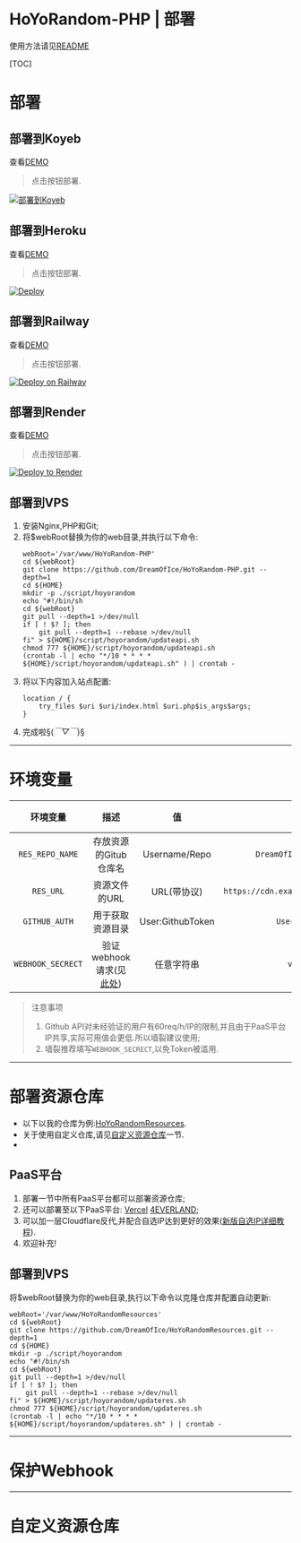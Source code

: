 # HoYoRandom-PHP | 部署  
使用方法请见[README](readme.md)  

[TOC]  

# 部署
## 部署到Koyeb  
查看[DEMO](https://random-v0-dreamofice.koyeb.app) 
> 点击按钮部署.   

[![部署到Koyeb](https://www.koyeb.com/static/images/deploy/button.svg)](https://app.koyeb.com/deploy?type=git&name=HoYoRandom&ports=8080;http;/&env[RES_REPO_NAME]=DreamOfIce/HoYoRandomResources&env[RES_URL]=https://cdn.example.cn/path/to/the/resource/&env[GITHUB_AUTH]=Username:gh_tokenhere&env[WEBHOOK_SECRECT]=vStTKNqE39oqIJqY&repository=github.com/DreamOfIce/HoYoRandom-php&branch=main&build_command=bash%20./scripts/init.sh)  

## 部署到Heroku
查看[DEMO](https://hoyorandom-php.herokuapp.com) 
> 点击按钮部署.  

[![Deploy](https://www.herokucdn.com/deploy/button.svg)](https://heroku.com/deploy)

## 部署到Railway
查看[DEMO](https://hoyorandom-php.up.railway.app)
> 点击按钮部署.  

[![Deploy on Railway](https://railway.app/button.svg)](https://railway.app/new/template/BpuYV4)

## 部署到Render
查看[DEMO](https://hoyorandom.onrender.com)  
> 点击按钮部署.  

[![Deploy to Render](https://render.com/images/deploy-to-render-button.svg)](https://render.com/deploy?repo=github.com/DreamOfIce/HoYoRandom-php)

## 部署到VPS
1. 安装Nginx,PHP和Git;
2. 将$webRoot替换为你的web目录,并执行以下命令:
    ````shell
    webRoot='/var/www/HoYoRandom-PHP'
    cd ${webRoot}
    git clone https://github.com/DreamOfIce/HoYoRandom-PHP.git --depth=1
    cd ${HOME}
    mkdir -p ./script/hoyorandom
    echo "#!/bin/sh
    cd ${webRoot}
    git pull --depth=1 >/dev/null
    if [ ! $? ]; then
        git pull --depth=1 --rebase >/dev/null
    fi" > ${HOME}/script/hoyorandom/updateapi.sh
    chmod 777 ${HOME}/script/hoyorandom/updateapi.sh
    (crontab -l | echo "*/10 * * * * ${HOME}/script/hoyorandom/updateapi.sh" ) | crontab -
    ````
3. 将以下内容加入站点配置:
    ````nginx
    location / {
        try_files $uri $uri/index.html $uri.php$is_args$args;
    }
    ````
4. 完成啦§(*￣▽￣*)§

-------

# 环境变量
|     环境变量      |            描述             |        值        |                      示例                      | 必填  |
| :---------------: | :-------------------------: | :--------------: | :--------------------------------------------: | :---: |
|  `RES_REPO_NAME`  |    存放资源的Gitub仓库名    |  Username/Repo   |        `DreamOfIce/HoYoRandomResources`        |  是   |
|     `RES_URL`     |        资源文件的URL        |   URL(带协议)    | `https://cdn.example.cn/path/to/the/resource/` |  是   |
|   `GITHUB_AUTH`   |      用于获取资源目录       | User:GithubToken |            `Username:gh_tokenhere`             |  否   |
| `WEBHOOK_SECRECT` | 验证webhook请求(见[此处]()) |    任意字符串    |               `vStTKNqE39oqIJqY`               |  否   |

> 注意事项  
> 1. Github API对未经验证的用户有60req/h/IP的限制,并且由于PaaS平台IP共享,实际可用值会更低.所以墙裂建议使用;  
> 2. 墙裂推荐填写`WEBHOOK_SECRECT`,以免Token被滥用.  

------

# 部署资源仓库
- 以下以我的仓库为例:[HoYoRandomResources](https://github.com/DreamOfIce/HoYoRandomResources).
- 关于使用自定义仓库,请见[自定义资源仓库](#自定义资源仓库)一节.
- 
## PaaS平台
1. 部署一节中所有PaaS平台都可以部署资源仓库;
2. 还可以部署至以下PaaS平台: [Vercel](https://vercel.com/) [4EVERLAND](https://4everland.org/);
3. 可以加一层Cloudflare反代,并配合自选IP达到更好的效果([新版自选IP详细教程](待填坑)).
4. 欢迎补充!

## 部署到VPS
将$webRoot替换为你的web目录,执行以下命令以克隆仓库并配置自动更新:
````shell
webRoot='/var/www/HoYoRandomResources'
cd ${webRoot}
git clone https://github.com/DreamOfIce/HoYoRandomResources.git --depth=1
cd ${HOME}
mkdir -p ./script/hoyorandom
echo "#!/bin/sh
cd ${webRoot}
git pull --depth=1 >/dev/null
if [ ! $? ]; then
    git pull --depth=1 --rebase >/dev/null
fi" > ${HOME}/script/hoyorandom/updateres.sh
chmod 777 ${HOME}/script/hoyorandom/updateres.sh
(crontab -l | echo "*/10 * * * * ${HOME}/script/hoyorandom/updateres.sh" ) | crontab -
````

------

# 保护Webhook

------

# 自定义资源仓库